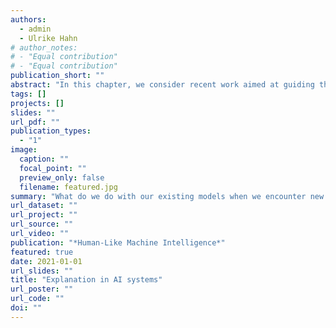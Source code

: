 ```yaml
---
authors:
  - admin
  - Ulrike Hahn
# author_notes:
# - "Equal contribution"
# - "Equal contribution"
publication_short: ""
abstract: "In this chapter, we consider recent work aimed at guiding the design of algorithmically generated explanations. The chapter proceeds in four parts. Firstly, we introduce the general problem of machine-generated explanation and illustrate different notions of explanation with the help of Bayesian belief networks. Secondly, we introduce key theoretical perspectives on what constitutes an explanation, and more specifically a 'good' explanation, from the philosophy literature. We compare these theoretical perspectives and the criteria they propose with a case study on explaining reasoning in Bayesian belief networks and present implications for AI. Thirdly, we consider the pragmatic nature of explanation with the focus on its communicative aspects that are manifested in considerations of trust. Finally, we present conclusions."
tags: []
projects: []
slides: ""
url_pdf: ""
publication_types:
  - "1"
image:
  caption: ""
  focal_point: ""
  preview_only: false
  filename: featured.jpg
summary: "What do we do with our existing models when we encounter new variables to consider? Does the order in which we learn variables matter? The paper investigates two modeling strategies and experimentally tests how people reason when presented with new variables and in different orders."
url_dataset: ""
url_project: ""
url_source: ""
url_video: ""
publication: "*Human-Like Machine Intelligence*"
featured: true
date: 2021-01-01
url_slides: ""
title: "Explanation in AI systems"
url_poster: ""
url_code: ""
doi: ""
---
```

